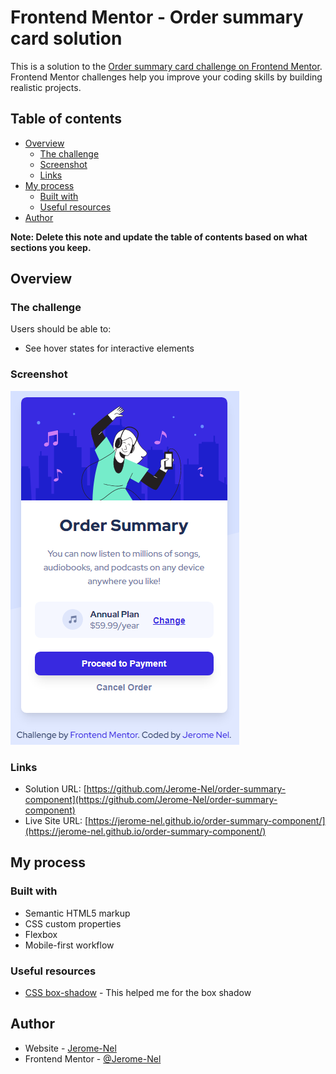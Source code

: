 # Frontend Mentor - Order summary card solution

This is a solution to the [Order summary card challenge on Frontend Mentor](https://www.frontendmentor.io/challenges/order-summary-component-QlPmajDUj). Frontend Mentor challenges help you improve your coding skills by building realistic projects.

## Table of contents

- [Overview](#overview)
  - [The challenge](#the-challenge)
  - [Screenshot](#screenshot)
  - [Links](#links)
- [My process](#my-process)
  - [Built with](#built-with)
  - [Useful resources](#useful-resources)
- [Author](#author)

**Note: Delete this note and update the table of contents based on what sections you keep.**

## Overview

### The challenge

Users should be able to:

- See hover states for interactive elements

### Screenshot

![](./screenshots/snips.PNG)

### Links

- Solution URL: [https://github.com/Jerome-Nel/order-summary-component](https://github.com/Jerome-Nel/order-summary-component)
- Live Site URL: [https://jerome-nel.github.io/order-summary-component/](https://jerome-nel.github.io/order-summary-component/)

## My process

### Built with

- Semantic HTML5 markup
- CSS custom properties
- Flexbox
- Mobile-first workflow

### Useful resources

- [CSS box-shadow](https://getcssscan.com/css-box-shadow-examples) - This helped me for the box shadow

## Author

- Website - [Jerome-Nel](https://github.com/Jerome-Nel)
- Frontend Mentor - [@Jerome-Nel](https://www.frontendmentor.io/profile/Jerome-Nel)
